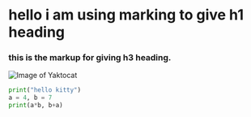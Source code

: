 # hello i am using marking to give h1 heading
### this is the markup for giving h3 heading.
![Image of Yaktocat](https://octodex.github.com/images/yaktocat.png)
```python
print("hello kitty")
a = 4, b = 7
print(a*b, b+a)
```
